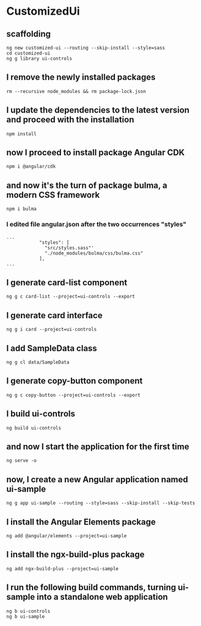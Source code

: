# CustomizedUi

## scaffolding

```shell
ng new customized-ui --routing --skip-install --style=sass
cd customized-ui
ng g library ui-controls
```

## I remove the newly installed packages

```shell
rm --recursive node_modules && rm package-lock.json
```

## I update the dependencies to the latest version and proceed with the installation

```shell
npm install
```

## now I proceed to install package Angular CDK

```shell
npm i @angular/cdk
```

## and now it's the turn of package bulma, a modern CSS framework

```shell
npm i bulma
```

### I edited file angular.json after the two occurrences "styles"

```text
...
            "styles": [
              "src/styles.sass"'
              "./node_modules/bulma/css/bulma.css"
            ],
...
```

## I generate card-list component

```shell
ng g c card-list --project=ui-controls --export
```

## I generate card interface

```shell
ng g i card --project=ui-controls
```

## I add SampleData class

```shell
ng g cl data/SampleData
```

## I generate copy-button component

```shell
ng g c copy-button --project=ui-controls --export
```

## I build ui-controls

```shell
ng build ui-controls
```

## and now I start the application for the first time

```shell
ng serve -o
```

## now, I create a new Angular application named ui-sample

```shell
ng g app ui-sample --routing --style=sass --skip-install --skip-tests
```

## I install the Angular Elements package

```shell
ng add @angular/elements --project=ui-sample
```

## I install the ngx-build-plus package

```shell
ng add ngx-build-plus --project=ui-sample
```

## I run the following build commands, turning ui-sample into a standalone web application

```shell
ng b ui-controls
ng b ui-sample
```
